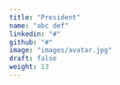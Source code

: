 ```yaml
---
title: "President"
name: "abc def"
linkedin: "#"
github: "#"
image: "images/avatar.jpg"
draft: false
weight: 13
---
```

